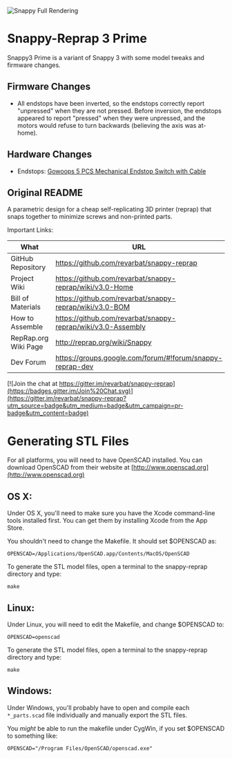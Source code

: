 ![Snappy Full Rendering](https://github.com/revarbat/snappy-reprap/wiki/v3.0-snappy_small.png)

Snappy-Reprap 3 Prime
===============

Snappy3 Prime is a variant of Snappy 3 with some model tweaks and firmware changes.

## Firmware Changes

 - All endstops have been inverted, so the endstops correctly report "unpressed" when they are not pressed. Before inversion, the endstops appeared to report "pressed" when they were unpressed, and the motors would refuse to turn backwards (believing the axis was at-home).

## Hardware Changes

 - Endstops: [Gowoops 5 PCS Mechanical Endstop Switch with Cable](https://amzn.to/2ScCRdb)

## Original README

A parametric design for a cheap self-replicating 3D printer (reprap) that snaps together to minimize screws and non-printed parts.

Important Links:

What                 | URL
-------------------- | -------------------------------------------------------
GitHub Repository    | https://github.com/revarbat/snappy-reprap
Project Wiki         | https://github.com/revarbat/snappy-reprap/wiki/v3.0-Home
Bill of Materials    | https://github.com/revarbat/snappy-reprap/wiki/v3.0-BOM
How to Assemble      | https://github.com/revarbat/snappy-reprap/wiki/v3.0-Assembly
RepRap.org Wiki Page | http://reprap.org/wiki/Snappy
Dev Forum            | https://groups.google.com/forum/#!forum/snappy-reprap-dev

[![Join the chat at https://gitter.im/revarbat/snappy-reprap](https://badges.gitter.im/Join%20Chat.svg)](https://gitter.im/revarbat/snappy-reprap?utm_source=badge&utm_medium=badge&utm_campaign=pr-badge&utm_content=badge)


Generating STL Files
====================
For all platforms, you will need to have OpenSCAD installed. You can download OpenSCAD from their website at [http://www.openscad.org](http://www.openscad.org)


OS X:
-----
Under OS X, you'll need to make sure you have the Xcode command-line tools installed first.  You can get them by installing Xcode from the App Store.

You shouldn't need to change the Makefile.  It should set $OPENSCAD as:
```
OPENSCAD=/Applications/OpenSCAD.app/Contents/MacOS/OpenSCAD
```

To generate the STL model files, open a terminal to the snappy-reprap directory and type:
```
make
```


Linux:
------
Under Linux, you will need to edit the Makefile, and change $OPENSCAD to:
```
OPENSCAD=openscad
```
To generate the STL model files, open a terminal to the snappy-reprap directory and type:
```
make
```


Windows:
--------
Under Windows, you'll probably have to open and compile each `*_parts.scad` file individually and manually export the STL files.

You _might_ be able to run the makefile under CygWin, if you set $OPENSCAD to something like:
```
OPENSCAD="/Program Files/OpenSCAD/openscad.exe"
```

